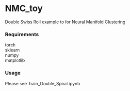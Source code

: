 # NMC_toy
Double Swiss Roll example to for Neural Manifold Clustering

### Requirements
torch \
sklearn \
numpy \
matplotlib

### Usage
Please see Train_Double_Spiral.ipynb
